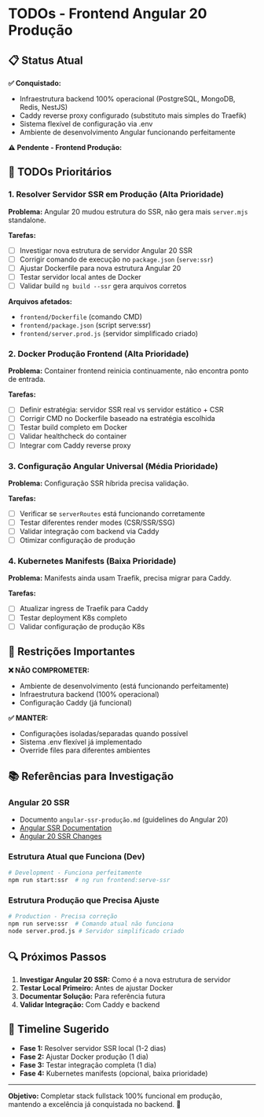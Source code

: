 # TODOs - Frontend Angular 20 Produção

## 📋 Status Atual

**✅ Conquistado:**
- Infraestrutura backend 100% operacional (PostgreSQL, MongoDB, Redis, NestJS)
- Caddy reverse proxy configurado (substituto mais simples do Traefik)
- Sistema flexível de configuração via .env
- Ambiente de desenvolvimento Angular funcionando perfeitamente

**⚠️ Pendente - Frontend Produção:**

## 🎯 TODOs Prioritários

### 1. **Resolver Servidor SSR em Produção** (Alta Prioridade)
**Problema:** Angular 20 mudou estrutura do SSR, não gera mais `server.mjs` standalone.

**Tarefas:**
- [ ] Investigar nova estrutura de servidor Angular 20 SSR
- [ ] Corrigir comando de execução no `package.json` (`serve:ssr`)
- [ ] Ajustar Dockerfile para nova estrutura Angular 20
- [ ] Testar servidor local antes de Docker
- [ ] Validar build `ng build --ssr` gera arquivos corretos

**Arquivos afetados:**
- `frontend/Dockerfile` (comando CMD)
- `frontend/package.json` (script serve:ssr)
- `frontend/server.prod.js` (servidor simplificado criado)

### 2. **Docker Produção Frontend** (Alta Prioridade)
**Problema:** Container frontend reinicia continuamente, não encontra ponto de entrada.

**Tarefas:**
- [ ] Definir estratégia: servidor SSR real vs servidor estático + CSR
- [ ] Corrigir CMD no Dockerfile baseado na estratégia escolhida
- [ ] Testar build completo em Docker
- [ ] Validar healthcheck do container
- [ ] Integrar com Caddy reverse proxy

### 3. **Configuração Angular Universal** (Média Prioridade)
**Problema:** Configuração SSR híbrida precisa validação.

**Tarefas:**
- [ ] Verificar se `serverRoutes` está funcionando corretamente
- [ ] Testar diferentes render modes (CSR/SSR/SSG)
- [ ] Validar integração com backend via Caddy
- [ ] Otimizar configuração de produção

### 4. **Kubernetes Manifests** (Baixa Prioridade)
**Problema:** Manifests ainda usam Traefik, precisa migrar para Caddy.

**Tarefas:**
- [ ] Atualizar ingress de Traefik para Caddy
- [ ] Testar deployment K8s completo
- [ ] Validar configuração de produção K8s

## 🚫 Restrições Importantes

**❌ NÃO COMPROMETER:**
- Ambiente de desenvolvimento (está funcionando perfeitamente)
- Infraestrutura backend (100% operacional)
- Configuração Caddy (já funcional)

**✅ MANTER:**
- Configurações isoladas/separadas quando possível
- Sistema .env flexível já implementado
- Override files para diferentes ambientes

## 📚 Referências para Investigação

### Angular 20 SSR
- Documento `angular-ssr-produção.md` (guidelines do Angular 20)
- [Angular SSR Documentation](https://angular.dev/guide/ssr)
- [Angular 20 SSR Changes](https://blog.angular.dev/announcing-angular-v20-b5c9c06cf301)

### Estrutura Atual que Funciona (Dev)
```bash
# Development - Funciona perfeitamente
npm run start:ssr  # ng run frontend:serve-ssr
```

### Estrutura Produção que Precisa Ajuste
```bash
# Production - Precisa correção
npm run serve:ssr  # Comando atual não funciona
node server.prod.js # Servidor simplificado criado
```

## 🔍 Próximos Passos

1. **Investigar Angular 20 SSR:** Como é a nova estrutura de servidor
2. **Testar Local Primeiro:** Antes de ajustar Docker
3. **Documentar Solução:** Para referência futura
4. **Validar Integração:** Com Caddy e backend

## 📅 Timeline Sugerido

- **Fase 1:** Resolver servidor SSR local (1-2 dias)
- **Fase 2:** Ajustar Docker produção (1 dia)
- **Fase 3:** Testar integração completa (1 dia)
- **Fase 4:** Kubernetes manifests (opcional, baixa prioridade)

---

**Objetivo:** Completar stack fullstack 100% funcional em produção, mantendo a excelência já conquistada no backend. 🎯